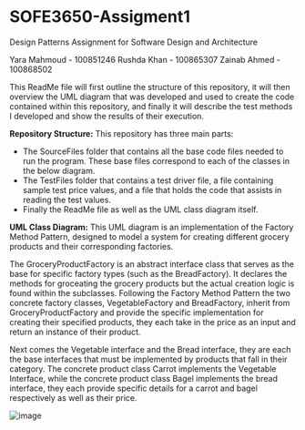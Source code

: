 # SOFE3650-Assigment1
Design Patterns Assignment for Software Design and Architecture

Yara Mahmoud - 100851246
Rushda Khan - 100865307
Zainab Ahmed - 100868502

This ReadMe file will first outline the structure of this repository, it will then overview the UML diagram that was developed and used to create the code contained within this repository, and finally it will describe the test methods I developed and show the results of their execution.

**Repository Structure:**
This repository has three main parts:

- The SourceFiles folder that contains all the base code files needed to run the program. These base files correspond to each of the classes in the below diagram.
- The TestFiles folder that contains a test driver file, a file containing sample test price values, and a file that holds the code that assists in reading the test values.
- Finally the ReadMe file as well as the UML class diagram itself.

**UML Class Diagram:**
This UML diagram is an implementation of the Factory Method Pattern, designed to model a system for creating different grocery products and their corresponding factories.

The GroceryProductFactory is an abstract interface class that serves as the base for specific factory types (such as the BreadFactory). It declares the methods for groceating the grocery products but the actual creation logic is found within the subclasses. Following the Factory Method Pattern the two concrete factory classes, VegetableFactory and BreadFactory, inherit from GroceryProductFactory and provide the specific implementation for creating their specified products, they each take in the price as an input and return an instance of their product.

Next comes the Vegetable interface and the Bread interface, they are each the base interfaces that must be implemented by products that fall in their category. The concrete product class Carrot implements the Vegetable Interface, while the concrete product class Bagel implements the bread interface, they each provide specific details for a carrot and bagel respectively as well as their price.


![image](https://github.com/user-attachments/assets/56d0ddc8-1840-492c-b8c9-11b3388c557c)
